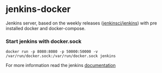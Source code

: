 # jenkins-docker
Jenkins server, based on the weekly releases ([jenkinsci/jenkins](https://hub.docker.com/r/jenkinsci/jenkins/)) with pre installed docker and docker-compose. 

### Start jenkins with docker.sock
```
docker run -p 8080:8080 -p 50000:50000 -v /var/run/docker.sock:/var/run/docker.sock jenkins
```

For more information read the jenkins [documentation](https://hub.docker.com/r/jenkinsci/jenkins/)
